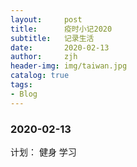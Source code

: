 ```yaml
---
layout:     post
title:      疫时小记2020
subtitle:   记录生活
date:       2020-02-13
author:     zjh
header-img: img/taiwan.jpg
catalog: true
tags:
- Blog
---
```


### 2020-02-13
计划：
健身
学习
